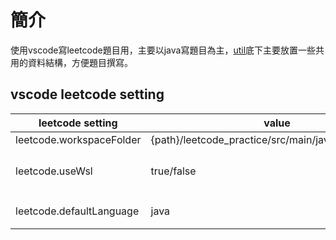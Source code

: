 # 簡介
使用vscode寫leetcode題目用，主要以java寫題目為主，[util](practice/src/main/java/com/leetcode/util)底下主要放置一些共用的資料結構，方便題目撰寫。
## vscode leetcode setting
| leetcode setting | value | desc |
| - | - | - |
| leetcode.workspaceFolder | {path}/leetcode_practice/src/main/java/com/leetcode | - |
|leetcode.useWsl|true/false|是否使用WSL|
|leetcode.defaultLanguage|java|預設語言|
